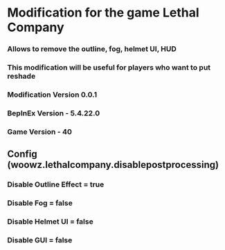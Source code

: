 # Modification for the game Lethal Company
### Allows to remove the outline, fog, helmet UI, HUD
### This modification will be useful for players who want to put reshade

### Modification Version 0.0.1
### BepInEx Version - 5.4.22.0
### Game Version - 40

## Config (woowz.lethalcompany.disablepostprocessing)

### Disable Outline Effect = true

### Disable Fog = false

### Disable Helmet UI = false

### Disable GUI = false